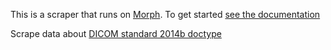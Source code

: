 This is a scraper that runs on [Morph](https://morph.io). To get started [see the documentation](https://morph.io/documentation)

Scrape data about [DICOM standard 2014b doctype](ftp://medical.nema.org/medical/dicom/2014b/source/docbook/)
